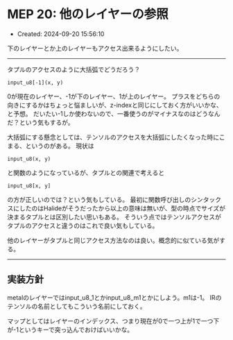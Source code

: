 # MEP 20: 他のレイヤーの参照

- Created: 2024-09-20 15:56:10

下のレイヤーとか上のレイヤーもアクセス出来るようにしたい。

----

タプルのアクセスのように大括弧でどうだろう？

```
input_u8[-1](x, y)
```

0が現在のレイヤー、-1が下のレイヤー、1が上のレイヤー。 プラスをどちらの向きにするかはちょっと悩ましいが、z-indexと同じにしておく方がいいかな、と予想。 だいたい-1しか使わないので、一番使うのがマイナスなのはどうなんだ？という気もするが。

大括弧にする懸念としては、テンソルのアクセスを大括弧にしたくなった時にこまる、というのがある。 現状は

```
input_u8(x, y)
```

と関数のようになっているが、タプルとの関連で考えると

```
input_u8[x, y]
```

の方が正しいのでは？という気もしている。 最初に関数呼び出しのシンタックスにしたのはHalideがそうだったから以上の意味は無いが、型の時点でサイズが決まるタプルとは区別したい思いもある。 そういう点ではテンソルアクセスがタプルのアクセスと違うのはこれで良い気もしている。

他のレイヤーがタプルと同じアクセス方法なのは良い。概念的に似ている気がする。

----

## 実装方針

metalのレイヤーではinput\_u8\_1とかinput\_u8\_m1とかにしよう。m1は-1。 IRのテンソルの名前としてもこういう名前にしておく。

マップとしてはレイヤーのインデックス、つまり現在が0で一つ上が1で一つ下が-1というキーで突っ込んでおけばいいかな。